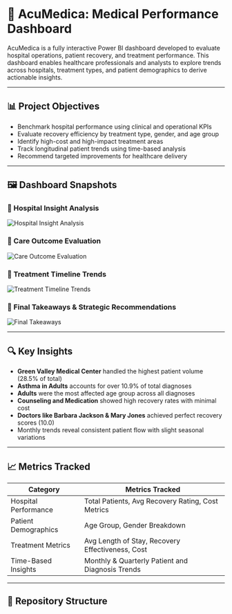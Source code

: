 # 🏥 AcuMedica: Medical Performance Dashboard

AcuMedica is a fully interactive Power BI dashboard developed to evaluate hospital operations, patient recovery, and treatment performance. This dashboard enables healthcare professionals and analysts to explore trends across hospitals, treatment types, and patient demographics to derive actionable insights.

---

## 📊 Project Objectives

- Benchmark hospital performance using clinical and operational KPIs
- Evaluate recovery efficiency by treatment type, gender, and age group
- Identify high-cost and high-impact treatment areas
- Track longitudinal patient trends using time-based analysis
- Recommend targeted improvements for healthcare delivery

---

## 🖼️ Dashboard Snapshots

### 🔹 Hospital Insight Analysis
![Hospital Insight Analysis](./hospital_insight_analysis.png)

### 🔹 Care Outcome Evaluation
![Care Outcome Evaluation](./care_outcome_evaluation.png)

### 🔹 Treatment Timeline Trends
![Treatment Timeline Trends](./treatment_timeline_trends.png)

### 🔹 Final Takeaways & Strategic Recommendations
![Final Takeaways](./final_takeaways.png)

---

## 🔍 Key Insights

- **Green Valley Medical Center** handled the highest patient volume (28.5% of total)
- **Asthma in Adults** accounts for over 10.9% of total diagnoses
- **Adults** were the most affected age group across all diagnoses
- **Counseling and Medication** showed high recovery rates with minimal cost
- **Doctors like Barbara Jackson & Mary Jones** achieved perfect recovery scores (10.0)
- Monthly trends reveal consistent patient flow with slight seasonal variations

---

## 📈 Metrics Tracked

| Category              | Metrics Tracked                                     |
|-----------------------|------------------------------------------------------|
| Hospital Performance  | Total Patients, Avg Recovery Rating, Cost Metrics    |
| Patient Demographics  | Age Group, Gender Breakdown                          |
| Treatment Metrics     | Avg Length of Stay, Recovery Effectiveness, Cost     |
| Time-Based Insights   | Monthly & Quarterly Patient and Diagnosis Trends     |

---

## 📁 Repository Structure

